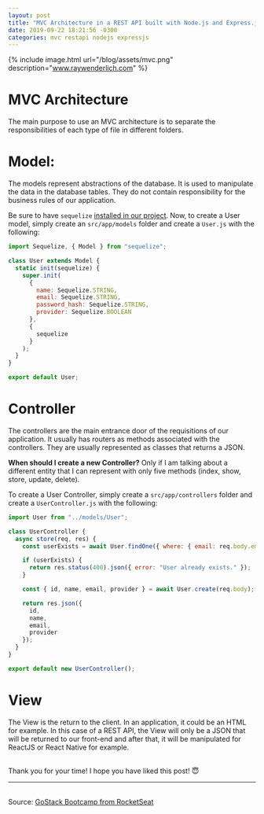 ```yaml
---
layout: post
title: "MVC Architecture in a REST API built with Node.js and Express.js"
date: 2019-09-22 18:21:56 -0300
categories: mvc restapi nodejs expressjs
---
```


{% include image.html url="/blog/assets/mvc.png" description="www.raywenderlich.com" %}

# MVC Architecture

The main purpose to use an MVC architecture is to separate the responsibilities of each type of file in different folders.

# Model:

The models represent abstractions of the database. It is used to manipulate the data in the database tables. They do not contain responsibility for the business rules of our application.

Be sure to have `sequelize` [installed in our project](https://matheus-beck.github.io/blog/docker/postgreesql/postbird/sequelize/2019/09/11/configuring-postgres-docker-postbird-sequelize.html). Now, to create a User model, simply create an `src/app/models` folder and create a `User.js` with the following:

```javascript
import Sequelize, { Model } from "sequelize";

class User extends Model {
  static init(sequelize) {
    super.init(
      {
        name: Sequelize.STRING,
        email: Sequelize.STRING,
        password_hash: Sequelize.STRING,
        provider: Sequelize.BOOLEAN
      },
      {
        sequelize
      }
    );
  }
}

export default User;
```

# Controller

The controllers are the main entrance door of the requisitions of our application. It usually has routers as methods associated with the controllers. They are usually represented as classes that returns a JSON.

**When should I create a new Controller?** Only if I am talking about a different entity that I can represent with only five methods (index, show, store, update, delete).

To create a User Controller, simply create a `src/app/controllers` folder and create a `UserController.js` with the following:

```javascript
import User from "../models/User";

class UserController {
  async store(req, res) {
    const userExists = await User.findOne({ where: { email: req.body.email } });

    if (userExists) {
      return res.status(400).json({ error: "User already exists." });
    }

    const { id, name, email, provider } = await User.create(req.body);

    return res.json({
      id,
      name,
      email,
      provider
    });
  }
}

export default new UserController();
```

# View

The View is the return to the client. In an application, it could be an HTML for example. In this case of a REST API, the View will only be a JSON that will be returned to our front-end and after that, it will be manipulated for ReactJS or React Native for example.

<br>Thank you for your time! I hope you have liked this post! 😇

---

<br>Source: [GoStack Bootcamp from RocketSeat][rocketseat]

[rocketseat]: https://rocketseat.com.br/
